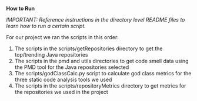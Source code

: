 **How to Run**

_IMPORTANT: Reference instructions in the directory level README files to learn how to run a certain script._

For our project we ran the scripts in this order:
1) The scripts in the scripts/getRepositories directory to get the top/trending Java repositories
2) The scripts in the pmd and utils directories to get code smell data using the PMD tool for the Java repositories selected
3) The scripts/godClassCalc.py script to calculate god class metrics for the three static code analysis tools we used
4) The scripts in the scripts/repositoryMetrics directory to get metrics for the repositories we used in the project


